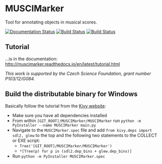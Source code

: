 # MUSCIMarker

Tool for annotating objects in musical scores.

[![Documentation Status](https://readthedocs.org/projects/muscimarker/badge/?version=latest)](https://muscimarker.readthedocs.io/en/latest/index.html)
[![Build Status](https://travis-ci.org/apacha/MUSCIMarker.svg?branch=develop)](https://travis-ci.org/apacha/MUSCIMarker)
[![Build Status](https://dev.azure.com/AlexanderPacha/MUSCIMarker/_apis/build/status/Test%20Build)](https://dev.azure.com/AlexanderPacha/MUSCIMarker/_build/latest?definitionId=1)

## Tutorial

...is in the documentation:  http://muscimarker.readthedocs.io/en/latest/tutorial.html

*This work is supported by the Czech Science Foundation, grant number P103/12/G084.*

## Build the distributable binary for Windows

Basically follow the tutorial from the [Kivy website](https://kivy.org/docs/guide/packaging-windows.html):

- Make sure you have all dependencies installed
- From within `[GIT_ROOT]/MUSCIMarker/MUSCIMarker` run `python -m PyInstaller --name MUSCIMarker main.py`
- Navigate to the `MUSCIMarker.spec` file and add `from kivy.deps import sdl2, glew` to the top and the following two statements to the COLLECT or EXE script:
    - `Tree('[GIT_ROOT]/MUSCIMarker/MUSCIMarker')`
    - `*[Tree(p) for p in (sdl2.dep_bins + glew.dep_bins)]`
- Run `python -m PyInstaller MUSCIMarker.spec`